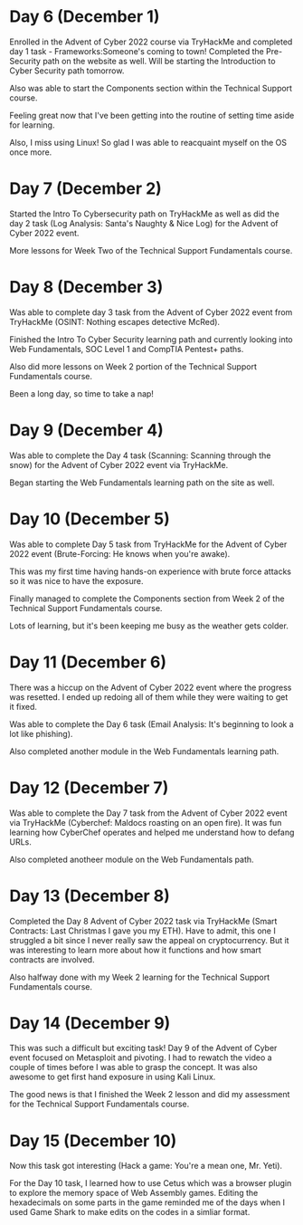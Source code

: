 # Day 6 (December 1)

Enrolled in the Advent of Cyber 2022 course via TryHackMe and completed day 1 task - Frameworks:Someone's coming to town! Completed the Pre-Security path on the website as well. Will be starting the Introduction to Cyber Security path tomorrow.

Also was able to start the Components section within the Technical Support course.

Feeling great now that I've been getting into the routine of setting time aside for learning.

Also, I miss using Linux! So glad I was able to reacquaint myself on the OS once more.

# Day 7 (December 2)

Started the Intro To Cybersecurity path on TryHackMe as well as did the day 2 task (Log Analysis: Santa's Naughty & Nice Log) for the Advent of Cyber 2022 event.

More lessons for Week Two of the Technical Support Fundamentals course.

# Day 8 (December 3)

Was able to complete day 3 task from the Advent of Cyber 2022 event from TryHackMe (OSINT: Nothing escapes detective McRed).

Finished the Intro To Cyber Security learning path and currently looking into Web Fundamentals, SOC Level 1 and CompTIA Pentest+ paths.

Also did more lessons on Week 2 portion of the Technical Support Fundamentals course. 

Been a long day, so time to take a nap!

# Day 9 (December 4)

Was able to complete the Day 4 task (Scanning: Scanning through the snow) for the Advent of Cyber 2022 event via TryHackMe.

Began starting the Web Fundamentals learning path on the site as well.

# Day 10 (December 5)

Was able to complete Day 5 task from TryHackMe for the Advent of Cyber 2022 event (Brute-Forcing: He knows when you're awake).

This was my first time having hands-on experience with brute force attacks so it was nice to have the exposure.

Finally managed to complete the Components section from Week 2 of the Technical Support Fundamentals course. 

Lots of learning, but it's been keeping me busy as the weather gets colder.

# Day 11 (December 6)

There was a hiccup on the Advent of Cyber 2022 event where the progress was resetted. I ended up redoing all of them while they were waiting to get it fixed. 

Was able to complete the Day 6 task (Email Analysis: It's beginning to look a lot like phishing). 

Also completed another module in the Web Fundamentals learning path.

# Day 12 (December 7)

Was able to complete the Day 7 task from the Advent of Cyber 2022 event via TryHackMe (Cyberchef: Maldocs roasting on an open fire). It was fun learning how CyberChef operates and helped me understand how to defang URLs.

Also completed anotheer module on the Web Fundamentals path.

# Day 13 (December 8)

Completed the Day 8 Advent of Cyber 2022 task via TryHackMe (Smart Contracts: Last Christmas I gave you my ETH). Have to admit, this one I struggled a bit since I never really saw the appeal on cryptocurrency. But it was interesting to learn more about how it functions and how smart contracts are involved.

Also halfway done with my Week 2 learning for the Technical Support Fundamentals course.

# Day 14 (December 9)

This was such a difficult but exciting task! Day 9 of the Advent of Cyber event focused on Metasploit and pivoting. I had to rewatch the video a couple of times before I was able to grasp the concept. It was also awesome to get first hand exposure in using Kali Linux. 

The good news is that I finished the Week 2 lesson and did my assessment for the Technical Support Fundamentals course.

# Day 15 (December 10)

Now this task got interesting (Hack a game: You're a mean one, Mr. Yeti).

For the Day 10 task, I learned how to use Cetus which was a browser plugin to explore the memory space of Web Assembly games. Editing the hexadecimals on some parts in the game reminded me of the days when I used Game Shark to make edits on the codes in a simliar format. 